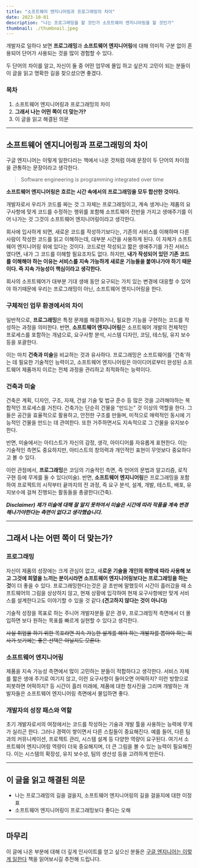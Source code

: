 ```yaml
---
title: "소프트웨어 엔지니어링과 프로그래밍의 차이"
date: 2023-10-01
description: "나는 프로그래밍을 할 것인가 소프트웨어 엔지니어링을 할 것인가"
thumbnail: ./thumbnail.jpeg
---
```


개발자로 일하다 보면 **프로그래밍**과 **소프트웨어 엔지니어링**에 대해 의미적 구분 없이 혼용되어 단어가 사용되는 것을 많이 경험할 수 있다.

두 단어의 차이를 알고, 자신이 둘 중 어떤 업무에 몰입 하고 싶은지 고민이 되는 분들이 이 글을 읽고 명확한 길을 찾으셨으면 좋겠다.

### 목차

1. 소프트웨어 엔지니어링과 프로그래밍의 차이
2. **그래서 나는 어떤 쪽이 더 맞는가?**
3. 이 글을 읽고 해결된 의문

<hr/>

## 소프트웨어 엔지니어링과 프로그래밍의 차이

구글 엔지니어는 이렇게 일한다라는 책에서 나온 것처럼 아래 문장이 두 단어의 차이점을 관통하는 문장이라고 생각한다.

> Software engineering is programming integrated over time

**소프트웨어 엔지니어링은 흐르는 시간 속에서의 프로그래밍을 모두 합산한 것이다.**

개발자로서 우리가 코드를 짜는 것 그 자체는 프로그래밍이고, 계속 생겨나는 제품의 요구사항에 맞게 코드를 수정하는 행위를 포함해 소프트웨어 전반을 가지고 생애주기를 이어 나가는 것 그것이 소프트웨어 엔지니어링이라고 생각한다.

회사에 입사하게 되면, 새로운 코드를 작성하기보다는, 기존의 서비스를 이해하며 다른 사람이 작성한 코드를 읽고 이해하는데, 대부분 시간을 사용하게 된다. 이 자체가 소프트웨어 엔지니어링 위에 있다는 것이다. 코드로만 작성되고 짧은 생애주기를 가진 서비스였다면, 내가 그 코드를 이해할 필요조차도 없다. 하지만, **내가 작성되어 있던 기존 코드를 이해해야 하는 이유는 서비스를 지속 가능하게 새로운 기능들을 붙여나가야 하기 때문이다. 즉 지속 가능성이 핵심이라고 생각한다.**

회사의 소프트웨어가 대부분 기대 생애 동안 요구되는 가치 있는 변경에 대응할 수 있어야 하기때문에 우리는 프로그래밍이 아닌, 소프트웨어 엔지니어링을 한다.

### 구체적인 업무 환경에서의 차이

일반적으로, **프로그래밍**은 특정 문제를 해결하거나, 필요한 기능을 구현하는 코드를 작성하는 과정을 의미한다. 반면, **소프트웨어 엔지니어링**은 소프트웨어 개발의 전체적인 프로세스를 포함하는 개념으로, 요구사항 분석, 시스템 디자인, 코딩, 테스팅, 유지 보수 등을 포괄한다.

이는 마치 **건축과 미술**을 비교하는 것과 유사하다. 프로그래밍은 소프트웨어를 '건축'하는 데 필요한 기술적인 능력이고, 소프트웨어 엔지니어링은 아이디어로부터 완성된 소프트웨어 제품까지 이르는 전체 과정을 관리하고 최적화하는 능력이다.

### 건축과 미술

건축은 계획, 디자인, 구조, 자재, 건설 기술 및 법규 준수 등 많은 것을 고려해야하는 복합적인 프로세스를 거친다. 건축가는 단순히 건물을 "만드는" 것 이상의 역할을 한다. 그들은 공간을 효율적으로 활용하고, 안전한 구조를 만들며, 미적으로 매력적인 동시에 기능적인 건물을 만드는 데 관여한다. 또한 거주하면서도 지속적으로 그 건물을 유지보수한다.

반면, 미술에서는 아티스트가 자신의 감정, 생각, 아이디어를 자유롭게 표현한다. 이는 기술적인 측면도 중요하지만, 아티스트의 창의력과 개인적인 표현이 무엇보다 중요하다고 볼 수 있다.

이런 관점에서, **프로그래밍**은 코딩의 기술적인 측면, 즉 언어의 문법과 알고리즘, 로직 구현 등에 무게를 둘 수 있다(미술). 반면, **소프트웨어 엔지니어링**은 프로그래밍을 포함하여 프로젝트의 시작부터 끝까지의 전 과정, 즉 요구 분석, 설계, 개발, 테스트, 배포, 유지보수에 걸쳐 진행되는 활동들을 총괄한다(건축).

**_Disclaimer) 제가 미술에 대해 잘 알지 못하여서 미술은 시간에 따라 작품을 계속 변경해나가야한다는 측면이 없다고 생각했습니다._**

<hr/>

## 그래서 나는 어떤 쪽이 더 맞는가?

### 프로그래밍

자신이 제품의 성장에는 크게 관심이 없고, 새**로운 기술을 개인의 취향에 따라 사용해 보고 그것에 희열을 느끼는 분이시라면 소프트웨어 엔지니어링보다는 프로그래밍을 하는 것**이 더 좋을 수 있다. 프로그래밍한다는것은 글 초반에 말했듯이 시간이 흘러갔을 때 소프트웨어의 그림을 상상하지 않고, 현재 상황에 입각하여 현재 요구사항에만 맞게 서비스를 설계한다고도 이야기할 수 있을 것 같다.**(견고하지 않다는 것이 아니다)**

기술적 성장을 목표로 하는 주니어 개발자분들 같은 경우, 프로그래밍적 측면에서 더 몰입하면 보다 원하는 목표를 빠르게 실현할 수 있다고 생각한다.

~~사실 취업을 하기 위한 목표라면 지속 가능한 설계를 해야 하는 개발자를 뽑아야 하는 회사가 보기에는 좋은 선택은 아닐지도 모른다.~~

### 소프트웨어 엔지니어링

제품을 지속 가능성 측면에서 많이 고민하는 분들이 적합하다고 생각한다. 서비스 자체를 짧은 생애 주기로 여기지 않고, 이런 요구사항이 들어오면 어떡하지? 이런 방향으로 피봇하면 어떡하지? 등 시간이 흘러 미래에, 제품에 대한 청사진을 그리며 개발하는 개발자들은 소프트웨어 엔지니어링 측면에서 몰입하면 좋다.

### 개발자의 성장 패스와 역할

초기 개발자로서의 여정에서는 코드를 작성하는 기술과 개발 툴을 사용하는 능력에 무게가 실리곤 한다. 그러나 경력이 쌓이면서 다른 스킬들이 중요해진다. 예를 들어, 다른 팀과의 커뮤니케이션, 프로젝트 관리, 시스템 설계 등 다양한 역량이 요구된다. 여기서 소프트웨어 엔지니어링 역량이 더욱 중요해지며, 더 큰 그림을 볼 수 있는 능력이 필요해진다. 이는 시스템의 확장성, 유지 보수성, 팀의 생산성 등을 고려하게 만든다.

<hr/>

## 이 글을 읽고 해결된 의문

- 나는 프로그래밍의 길을 걸을지, 소프트웨어 엔지니어링의 길을 걸을지에 대한 이정표
- 소프트웨어 엔지니어링이 프로그래밍보다 좋다는 오해

<hr/>

## 마무리

이 글에 나온 부분에 대해 더 깊게 인사이트를 얻고 싶으신 분들은 [구글 엔지니어는 이렇게 일한다](https://product.kyobobook.co.kr/detail/S000061352347?utm_source=google&utm_medium=cpc&utm_campaign=googleSearch&gclid=CjwKCAjwseSoBhBXEiwA9iZtxllXG5Z8EpcQ4gV65u56cDYjupMFV9TmM7Fy0B00fWmyPdgA4ZYKphoCWlAQAvD_BwE) 책을 읽어보시길 추천해 드립니다.
